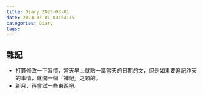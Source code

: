 ```yaml
---
title: Diary 2023-03-01
date: 2023-03-01 03:54:15
categories: Diary
tags:
---
```


## 雜記

- 打算修改一下習慣，當天早上就貼一篇當天的日期的文，但是如果要追記昨天的事情，就開一個「補記」之類的。
- 新月，再嘗試一些東西吧。
